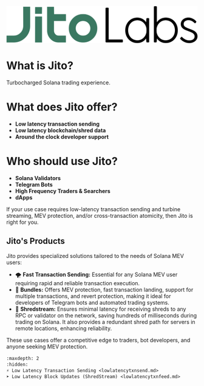 ![Jito Labs](../images/Jitolabs_Logo_Green.svg)
# What is Jito?
Turbocharged Solana trading experience.

# What does Jito offer?
  - **Low latency transaction sending**
  - **Low latency blockchain/shred data**
  - **Around the clock developer support**

# Who should use Jito?
- **Solana Validators**
- **Telegram Bots**
- **High Frequency Traders & Searchers**
- **dApps**

If your use case requires low-latency transaction sending and turbine streaming, MEV protection, and/or cross-transaction
atomicity, then Jito is right for you.

## Jito's Products
Jito provides specialized solutions tailored to the needs of Solana MEV users:
- 🌪️ **Fast Transaction Sending:** Essential for any Solana MEV user requiring rapid and reliable transaction execution.
- 💼 **Bundles:** Offers MEV protection, fast transaction landing, support for multiple transactions, and revert protection, making it ideal for developers of Telegram bots and automated trading systems.
- 🧲 **Shredstream:** Ensures minimal latency for receiving shreds to any RPC or validator on the network, saving hundreds of milliseconds during trading on Solana. It also provides a redundant shred path for servers in remote locations, enhancing reliability.

These use cases offer a competitive edge to traders, bot developers, and anyone seeking MEV protection.

```{toctree}
:maxdepth: 2
:hidden:
⚡ Low Latency Transaction Sending <lowlatencytxnsend.md>
➤ Low Latency Block Updates (ShredStream) <lowlatencytxnfeed.md>

